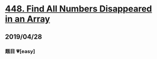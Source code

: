 # [448. Find All Numbers Disappeared in an Array](https://leetcode.com/problems/find-all-numbers-disappeared-in-an-array/)

## 2019/04/28

### 题目 💗[easy]

